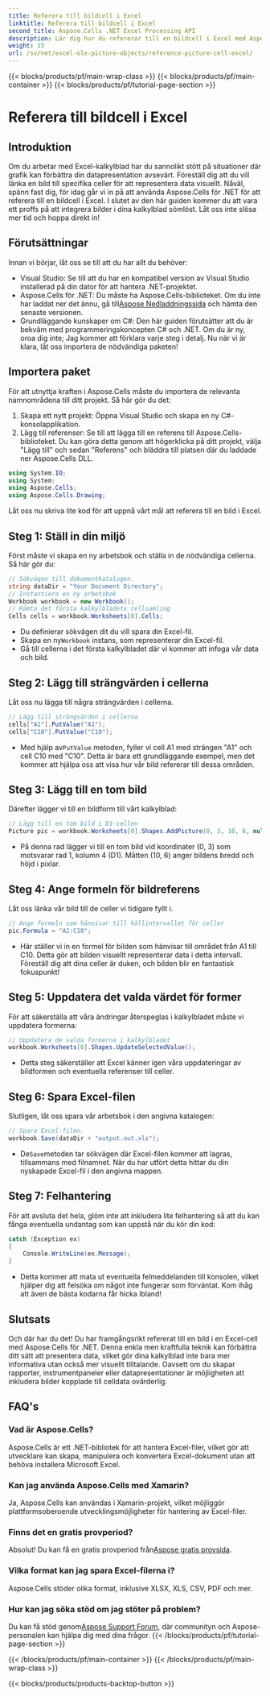 ```yaml
---
title: Referera till bildcell i Excel
linktitle: Referera till bildcell i Excel
second_title: Aspose.Cells .NET Excel Processing API
description: Lär dig hur du refererar till en bildcell i Excel med Aspose.Cells för .NET med denna steg-för-steg handledning. Förbättra dina kalkylblad.
weight: 15
url: /sv/net/excel-ole-picture-objects/reference-picture-cell-excel/
---
```


{{< blocks/products/pf/main-wrap-class >}}
{{< blocks/products/pf/main-container >}}
{{< blocks/products/pf/tutorial-page-section >}}

# Referera till bildcell i Excel

## Introduktion
Om du arbetar med Excel-kalkylblad har du sannolikt stött på situationer där grafik kan förbättra din datapresentation avsevärt. Föreställ dig att du vill länka en bild till specifika celler för att representera data visuellt. Nåväl, spänn fast dig, för idag går vi in på att använda Aspose.Cells för .NET för att referera till en bildcell i Excel. I slutet av den här guiden kommer du att vara ett proffs på att integrera bilder i dina kalkylblad sömlöst. Låt oss inte slösa mer tid och hoppa direkt in!
## Förutsättningar
Innan vi börjar, låt oss se till att du har allt du behöver:
- Visual Studio: Se till att du har en kompatibel version av Visual Studio installerad på din dator för att hantera .NET-projektet.
- Aspose.Cells för .NET: Du måste ha Aspose.Cells-biblioteket. Om du inte har laddat ner det ännu, gå till[Aspose Nedladdningssida](https://releases.aspose.com/cells/net/) och hämta den senaste versionen.
- Grundläggande kunskaper om C#: Den här guiden förutsätter att du är bekväm med programmeringskoncepten C# och .NET. Om du är ny, oroa dig inte; Jag kommer att förklara varje steg i detalj.
Nu när vi är klara, låt oss importera de nödvändiga paketen!
## Importera paket
För att utnyttja kraften i Aspose.Cells måste du importera de relevanta namnområdena till ditt projekt. Så här gör du det:
1. Skapa ett nytt projekt: Öppna Visual Studio och skapa en ny C#-konsolapplikation.
2. Lägg till referenser: Se till att lägga till en referens till Aspose.Cells-biblioteket. Du kan göra detta genom att högerklicka på ditt projekt, välja "Lägg till" och sedan "Referens" och bläddra till platsen där du laddade ner Aspose.Cells DLL.
```csharp
using System.IO;
using System;
using Aspose.Cells;
using Aspose.Cells.Drawing;
```
Låt oss nu skriva lite kod för att uppnå vårt mål att referera till en bild i Excel.
## Steg 1: Ställ in din miljö
Först måste vi skapa en ny arbetsbok och ställa in de nödvändiga cellerna. Så här gör du:
```csharp
// Sökvägen till dokumentkatalogen.
string dataDir = "Your Document Directory";
// Instantiera en ny arbetsbok
Workbook workbook = new Workbook();
// Hämta det första kalkylbladets cellsamling
Cells cells = workbook.Worksheets[0].Cells;
```
 
- Du definierar sökvägen dit du vill spara din Excel-fil.
-  Skapa en ny`Workbook` instans, som representerar din Excel-fil.
- Gå till cellerna i det första kalkylbladet där vi kommer att infoga vår data och bild.
## Steg 2: Lägg till strängvärden i cellerna
Låt oss nu lägga till några strängvärden i cellerna. 
```csharp
// Lägg till strängvärden i cellerna
cells["A1"].PutValue("A1");
cells["C10"].PutValue("C10");
```
 
-  Med hjälp av`PutValue` metoden, fyller vi cell A1 med strängen "A1" och cell C10 med "C10". Detta är bara ett grundläggande exempel, men det kommer att hjälpa oss att visa hur vår bild refererar till dessa områden.
## Steg 3: Lägg till en tom bild
Därefter lägger vi till en bildform till vårt kalkylblad:
```csharp
// Lägg till en tom bild i D1-cellen
Picture pic = workbook.Worksheets[0].Shapes.AddPicture(0, 3, 10, 6, null);
```
 
- På denna rad lägger vi till en tom bild vid koordinater (0, 3) som motsvarar rad 1, kolumn 4 (D1). Måtten (10, 6) anger bildens bredd och höjd i pixlar.
## Steg 4: Ange formeln för bildreferens
Låt oss länka vår bild till de celler vi tidigare fyllt i.
```csharp
// Ange formeln som hänvisar till källintervallet för celler
pic.Formula = "A1:C10";
```

- Här ställer vi in en formel för bilden som hänvisar till området från A1 till C10. Detta gör att bilden visuellt representerar data i detta intervall. Föreställ dig att dina celler är duken, och bilden blir en fantastisk fokuspunkt!
## Steg 5: Uppdatera det valda värdet för former
För att säkerställa att våra ändringar återspeglas i kalkylbladet måste vi uppdatera formerna:
```csharp
// Uppdatera de valda formerna i kalkylbladet
workbook.Worksheets[0].Shapes.UpdateSelectedValue();
```

- Detta steg säkerställer att Excel känner igen våra uppdateringar av bildformen och eventuella referenser till celler.
## Steg 6: Spara Excel-filen
Slutligen, låt oss spara vår arbetsbok i den angivna katalogen:
```csharp
// Spara Excel-filen.
workbook.Save(dataDir + "output.out.xls");
```

-  De`Save`metoden tar sökvägen där Excel-filen kommer att lagras, tillsammans med filnamnet. När du har utfört detta hittar du din nyskapade Excel-fil i den angivna mappen.
## Steg 7: Felhantering
För att avsluta det hela, glöm inte att inkludera lite felhantering så att du kan fånga eventuella undantag som kan uppstå när du kör din kod:
```csharp
catch (Exception ex)
{
    Console.WriteLine(ex.Message);
}
```

- Detta kommer att mata ut eventuella felmeddelanden till konsolen, vilket hjälper dig att felsöka om något inte fungerar som förväntat. Kom ihåg att även de bästa kodarna får hicka ibland!
## Slutsats
Och där har du det! Du har framgångsrikt refererat till en bild i en Excel-cell med Aspose.Cells för .NET. Denna enkla men kraftfulla teknik kan förbättra ditt sätt att presentera data, vilket gör dina kalkylblad inte bara mer informativa utan också mer visuellt tilltalande. Oavsett om du skapar rapporter, instrumentpaneler eller datapresentationer är möjligheten att inkludera bilder kopplade till celldata ovärderlig.
## FAQ's
### Vad är Aspose.Cells?
Aspose.Cells är ett .NET-bibliotek för att hantera Excel-filer, vilket gör att utvecklare kan skapa, manipulera och konvertera Excel-dokument utan att behöva installera Microsoft Excel.
### Kan jag använda Aspose.Cells med Xamarin?
Ja, Aspose.Cells kan användas i Xamarin-projekt, vilket möjliggör plattformsoberoende utvecklingsmöjligheter för hantering av Excel-filer.
### Finns det en gratis provperiod?
 Absolut! Du kan få en gratis provperiod från[Aspose gratis provsida](https://releases.aspose.com/).
### Vilka format kan jag spara Excel-filerna i?
Aspose.Cells stöder olika format, inklusive XLSX, XLS, CSV, PDF och mer.
### Hur kan jag söka stöd om jag stöter på problem?
 Du kan få stöd genom[Aspose Support Forum](https://forum.aspose.com/c/cells/9), där communityn och Aspose-personalen kan hjälpa dig med dina frågor.
{{< /blocks/products/pf/tutorial-page-section >}}

{{< /blocks/products/pf/main-container >}}
{{< /blocks/products/pf/main-wrap-class >}}

{{< blocks/products/products-backtop-button >}}
